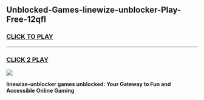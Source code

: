 
## Unblocked-Games-linewize-unblocker-Play-Free-12qfl
<h3>
<a href="https://premium76.site?title=linewize-unblocker&ref=19M">CLICK TO PLAY</a></h3>
<hr>

<h3>
<a href="https://premium76.site?title=linewize-unblocker&ref=19M">CLICK 2 PLAY</a>
  
</h3>

<a href="https://premium76.site?title=linewize-unblocker&ref=19M"><img src="https://clearcache.store/games.png"></a>


**linewize-unblocker games unblocked: Your Gateway to Fun and Accessible Online Gaming**
